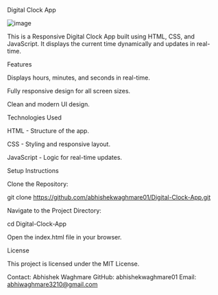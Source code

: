 Digital Clock App

![image](https://github.com/user-attachments/assets/87b32676-ef21-4f4e-b0fc-e0127eb758ff)

This is a Responsive Digital Clock App built using HTML, CSS, and JavaScript. It displays the current time dynamically and updates in real-time.

Features

Displays hours, minutes, and seconds in real-time.

Fully responsive design for all screen sizes.

Clean and modern UI design.

Technologies Used

HTML - Structure of the app.

CSS - Styling and responsive layout.

JavaScript - Logic for real-time updates.

Setup Instructions

Clone the Repository:

git clone https://github.com/abhishekwaghmare01/Digital-Clock-App.git

Navigate to the Project Directory:

cd Digital-Clock-App

Open the index.html file in your browser.

License

This project is licensed under the MIT License.

Contact:
Abhishek Waghmare GitHub: abhishekwaghmare01 Email: abhiwaghmare3210@gmail.com

